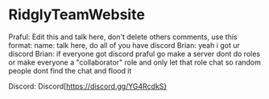 # RidglyTeamWebsite

Praful: Edit this and talk here, don't delete others comments, use this format: name: talk here, do all of you have discord
Brian: yeah i got ur discord
Brian: if everyone got discord praful go make a server dont do roles or make everyone a "collaborator" role and only let that role chat so random people dont find the chat and flood it

Discord: Discord[https://discord.gg/YG4RcdkS}
